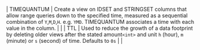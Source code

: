 | TIMEQUANTUM | Create a view on IDSET and STRINGSET columns that allow range queries down to the specified time, measured as a sequential combination of `Y`,`M`,`D`,`H`. e.g. `YMD`. TIMEQUANTUM associates a time with each value in the column. |  |
| TTL | Used to reduce the growth of a data footprint by deleting older views after the stated amount`<int>` and unit `h` (hour), `m` (minute) or `s` (second) of time. Defaults to `0s` |  |
